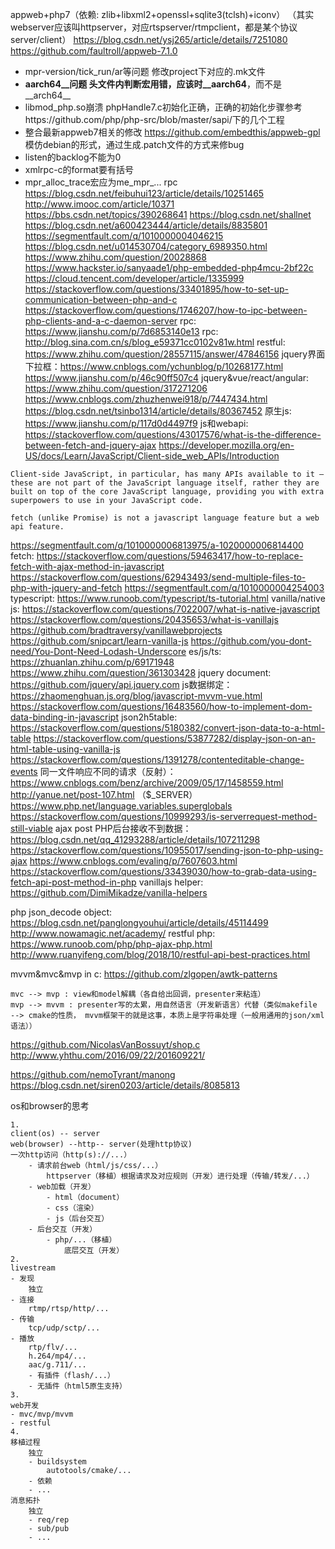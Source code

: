 appweb+php7（依赖: zlib+libxml2+openssl+sqlite3(tclsh)+iconv）
（其实webserver应该叫httpserver，对应rtspserver/rtmpclient，都是某个协议server/client）
https://blog.csdn.net/ysj265/article/details/7251080
https://github.com/faultroll/appweb-7.1.0
- mpr-version/tick_run/ar等问题
修改project下对应的.mk文件
- __aarch64__问题
头文件内判断宏用错，应该时__aarch64__，而不是__arch64__
- libmod_php.so崩溃
phpHandle7.c初始化正确，正确的初始化步骤参考https://github.com/php/php-src/blob/master/sapi/下的几个工程
- 整合最新appweb7相关的修改
https://github.com/embedthis/appweb-gpl
模仿debian的形式，通过生成.patch文件的方式来修bug
- listen的backlog不能为0
- xmlrpc-c的format要有括号
- mpr_alloc_trace宏应为me_mpr_...
rpc
https://blog.csdn.net/feibuhui123/article/details/10251465
http://www.imooc.com/article/10371
https://bbs.csdn.net/topics/390268641
https://blog.csdn.net/shallnet
https://blog.csdn.net/a600423444/article/details/8835801
https://segmentfault.com/q/1010000004046215
https://blog.csdn.net/u014530704/category_6989350.html
https://www.zhihu.com/question/20028868
https://www.hackster.io/sanyaade1/php-embedded-php4mcu-2bf22c
https://cloud.tencent.com/developer/article/1335999
https://stackoverflow.com/questions/33401895/how-to-set-up-communication-between-php-and-c
https://stackoverflow.com/questions/1746207/how-to-ipc-between-php-clients-and-a-c-daemon-server
rpc: https://www.jianshu.com/p/7d6853140e13
rpc: http://blog.sina.com.cn/s/blog_e59371cc0102v81w.html
restful: https://www.zhihu.com/question/28557115/answer/47846156
jquery界面
下拉框：https://www.cnblogs.com/ychunblog/p/10268177.html
https://www.jianshu.com/p/46c90ff507c4
jquery&vue/react/angular: https://www.zhihu.com/question/317271206
https://www.cnblogs.com/zhuzhenwei918/p/7447434.html
https://blog.csdn.net/tsinbo1314/article/details/80367452
原生js: https://www.jianshu.com/p/117d0d4497f9
js和webapi: https://stackoverflow.com/questions/43017576/what-is-the-difference-between-fetch-and-jquery-ajax
https://developer.mozilla.org/en-US/docs/Learn/JavaScript/Client-side_web_APIs/Introduction
```
Client-side JavaScript, in particular, has many APIs available to it — these are not part of the JavaScript language itself, rather they are built on top of the core JavaScript language, providing you with extra superpowers to use in your JavaScript code.
```
```
fetch (unlike Promise) is not a javascript language feature but a web api feature.
```
https://segmentfault.com/q/1010000006813975/a-1020000006814400
fetch: https://stackoverflow.com/questions/59463417/how-to-replace-fetch-with-ajax-method-in-javascript
https://stackoverflow.com/questions/62943493/send-multiple-files-to-php-with-jquery-and-fetch
https://segmentfault.com/q/1010000004254003
typescript: https://www.runoob.com/typescript/ts-tutorial.html
vanilla/native js: https://stackoverflow.com/questions/7022007/what-is-native-javascript
https://stackoverflow.com/questions/20435653/what-is-vanillajs
https://github.com/bradtraversy/vanillawebprojects
https://github.com/snipcart/learn-vanilla-js
https://github.com/you-dont-need/You-Dont-Need-Lodash-Underscore
es/js/ts: https://zhuanlan.zhihu.com/p/69171948
https://www.zhihu.com/question/361303428
jquery document: https://github.com/jquery/api.jquery.com
js数据绑定：https://zhaomenghuan.js.org/blog/javascript-mvvm-vue.html
https://stackoverflow.com/questions/16483560/how-to-implement-dom-data-binding-in-javascript
json2h5table: https://stackoverflow.com/questions/5180382/convert-json-data-to-a-html-table
https://stackoverflow.com/questions/53877282/display-json-on-an-html-table-using-vanilla-js
https://stackoverflow.com/questions/1391278/contenteditable-change-events
同一文件响应不同的请求（反射）：https://www.cnblogs.com/benz/archive/2009/05/17/1458559.html
http://yanue.net/post-107.html
（$_SERVER）https://www.php.net/language.variables.superglobals
https://stackoverflow.com/questions/10999293/is-serverrequest-method-still-viable
ajax post PHP后台接收不到数据：https://blog.csdn.net/qq_41293288/article/details/107211298
https://stackoverflow.com/questions/10955017/sending-json-to-php-using-ajax
https://www.cnblogs.com/evaling/p/7607603.html
https://stackoverflow.com/questions/33439030/how-to-grab-data-using-fetch-api-post-method-in-php
vanillajs helper: https://github.com/DimiMikadze/vanilla-helpers

php json_decode object: https://blog.csdn.net/panglongyouhui/article/details/45114499
http://www.nowamagic.net/academy/
restful php: https://www.runoob.com/php/php-ajax-php.html
http://www.ruanyifeng.com/blog/2018/10/restful-api-best-practices.html

mvvm&mvc&mvp in c: https://github.com/zlgopen/awtk-patterns
```
mvc --> mvp : view和model解耦（各自给出回调，presenter来粘连）
mvp --> mvvm : presenter写的太累，用自然语言（开发新语言）代替（类似makefile --> cmake的性质， mvvm框架干的就是这事，本质上是字符串处理（一般用通用的json/xml语法））
```
https://github.com/NicolasVanBossuyt/shop.c
http://www.yhthu.com/2016/09/22/201609221/

https://github.com/nemoTyrant/manong
https://blog.csdn.net/siren0203/article/details/8085813

os和browser的思考
```
1.
client(os) -- server
web(browser) --http-- server(处理http协议)
一次http访问（http(s)://...）
    - 请求前台web（html/js/css/...）
        httpserver（移植）根据请求及对应规则（开发）进行处理（传输/转发/...）
    - web加载（开发）
        - html（document）
        - css（渲染）
        - js（后台交互）
    - 后台交互（开发）
        - php/...（移植）
            底层交互（开发）
2.
livestream
- 发现
    独立
- 连接
    rtmp/rtsp/http/...
- 传输
    tcp/udp/sctp/...
- 播放
    rtp/flv/...
    h.264/mp4/...
    aac/g.711/...
    - 有插件（flash/...）
    - 无插件（html5原生支持）
3.
web开发
- mvc/mvp/mvvm
- restful
4.
移植过程
    独立
    - buildsystem
        autotools/cmake/...
    - 依赖
    - ...
消息拓扑
    独立
    - req/rep
    - sub/pub
    - ...

```

